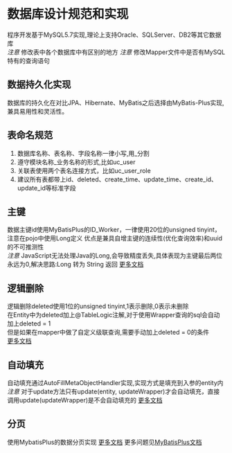 # 数据库设计规范和实现
程序开发基于MySQL5.7实现,理论上支持Oracle、SQLServer、DB2等其它数据库  
_注意_ 修改表中各个数据库中有区别的地方 
_注意_ 修改Mapper文件中是否有MySQL特有的查询语句

## 数据持久化实现

数据库的持久化在对比JPA、Hibernate、MyBatis之后选择由MyBatis-Plus实现,兼具易用性和灵活性。

## 表命名规范

1. 数据库名称、表名称、字段名称一律小写,用_分割
2. 遵守模块名称_业务名称的形式,比如uc_user
3. 关联表使用两个表名连接方式，比如uc_user_role
4. 建议所有表都带上id、deleted、create_time、update_time、create_id、update_id等标准字段

## 主键

数据主键id使用MyBatisPlus的ID\_Worker，一律使用20位的unsigned tinyint，注意在pojo中使用Long定义 优点是兼具自增主键的连续性\(优化查询效率\)和uuid的不可推测性  
_注意_ JavaScript无法处理Java的Long,会导致精度丢失,具体表现为主键最后两位永远为0,解决思路:Long 转为 String 返回 [更多文档](https://mybatis.plus/guide/logic-delete.html)

## 逻辑删除

逻辑删除deleted使用1位的unsigned tinyint,1表示删除,0表示未删除  
在Entity中为deleted加上@TableLogic注解,对于使用Wrapper查询的sql会自动加上deleted = 1  
但是如果在mapper中做了自定义级联查询,需要手动加上deleted = 0的条件  
[更多文档](https://mybatis.plus/guide/logic-delete.html)

## 自动填充

自动填充通过AutoFillMetaObjectHandler实现,实现方式是填充到入参的entity内  
_注意_ 对于update方法只有update\(entity, updateWrapper\)才会自动填充，直接调用update\(updateWrapper\)是不会自动填充的 [更多文档](https://mybatis.plus/guide/auto-fill-metainfo.html)

## 分页

使用MybatisPlus的数据分页实现 [更多文档](https://mybatis.plus/guide/page.html)
更多问题见[MyBatisPlus文档](https://mybatis.plus/)

